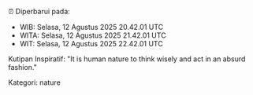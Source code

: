 ⏰ Diperbarui pada:
- WIB: Selasa, 12 Agustus 2025 20.42.01 UTC
- WITA: Selasa, 12 Agustus 2025 21.42.01 UTC
- WIT: Selasa, 12 Agustus 2025 22.42.01 UTC

Kutipan Inspiratif:
"It is human nature to think wisely and act in an absurd fashion."


Kategori: nature


